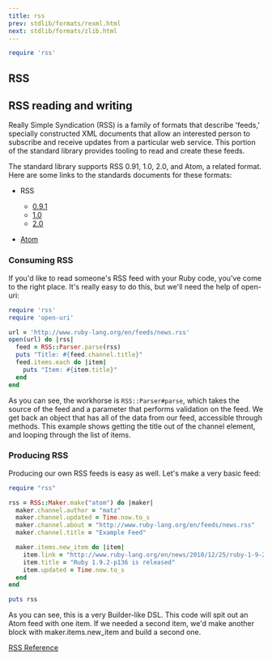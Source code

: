 ```yaml
---
title: rss
prev: stdlib/formats/rexml.html
next: stdlib/formats/zlib.html
---
```



```ruby
require 'rss'
```

## RSS[](#rss)

## RSS reading and writing[](#rss-reading-and-writing)

Really Simple Syndication (RSS) is a family of formats that describe
'feeds,' specially constructed XML documents that allow an interested
person to subscribe and receive updates from a particular web service.
This portion of the standard library provides tooling to read and create
these feeds.

The standard library supports RSS 0.91, 1.0, 2.0, and Atom, a related
format. Here are some links to the standards documents for these
formats:

* RSS
  * <a href='http://www.rssboard.org/rss-0-9-1-netscape' class='remote'
    target='_blank'>0.9.1</a>
  * <a href='http://web.resource.org/rss/1.0/' class='remote'
    target='_blank'>1.0</a>
  * <a href='http://www.rssboard.org/rss-specification' class='remote'
    target='_blank'>2.0</a>

* <a href='http://tools.ietf.org/html/rfc4287' class='remote'
  target='_blank'>Atom</a>

### Consuming RSS[](#consuming-rss)

If you'd like to read someone's RSS feed with your Ruby code, you've
come to the right place. It's really easy to do this, but we'll need the
help of open-uri:


```ruby
require 'rss'
require 'open-uri'

url = 'http://www.ruby-lang.org/en/feeds/news.rss'
open(url) do |rss|
  feed = RSS::Parser.parse(rss)
  puts "Title: #{feed.channel.title}"
  feed.items.each do |item|
    puts "Item: #{item.title}"
  end
end
```

As you can see, the workhorse is `RSS::Parser#parse`, which takes the
source of the feed and a parameter that performs validation on the feed.
We get back an object that has all of the data from our feed, accessible
through methods. This example shows getting the title out of the channel
element, and looping through the list of items.

### Producing RSS[](#producing-rss)

Producing our own RSS feeds is easy as well. Let's make a very basic
feed:


```ruby
require "rss"

rss = RSS::Maker.make("atom") do |maker|
  maker.channel.author = "matz"
  maker.channel.updated = Time.now.to_s
  maker.channel.about = "http://www.ruby-lang.org/en/feeds/news.rss"
  maker.channel.title = "Example Feed"

  maker.items.new_item do |item|
    item.link = "http://www.ruby-lang.org/en/news/2010/12/25/ruby-1-9-2-p136-is-released/"
    item.title = "Ruby 1.9.2-p136 is released"
    item.updated = Time.now.to_s
  end
end

puts rss
```

As you can see, this is a very Builder-like DSL. This code will spit out
an Atom feed with one item. If we needed a second item, we'd make
another block with maker.items.new\_item and build a second one.

<a href='https://ruby-doc.org/stdlib-2.7.0/libdoc/rss/rdoc/RSS.html'
class='ruby-doc remote' target='_blank'>RSS Reference</a>

